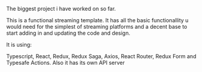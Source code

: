 The biggest project i have worked on so far.

This is a functional streaming template. It has all the basic functionallity u would need for the simplest of streaming platforms and a decent base to start adding in and updating the code and design.

It is using:

Typescript, React, Redux, Redux Saga, Axios, React Router, Redux Form and Typesafe Actions. Also it has its own API server
